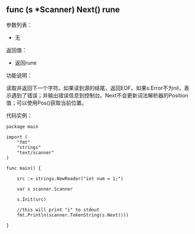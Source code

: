 ## func (s *Scanner) Next() rune

参数列表：

- 无

返回值：

- 返回rune

功能说明：

读取并返回下一个字符。如果读到源的结尾，返回EOF。如果s.Error不为nil，表示遇到了错误；并输出错误信息到控制台。Next不会更新词法解析器的Position值；可以使用Pos()获取当前位置。

代码实例：

	package main

	import (
		"fmt"
		"strings"
		"text/scanner"
	)

	func main() {

		src := strings.NewReader("int num = 1;")

		var s scanner.Scanner

		s.Init(src)

		//this will print "i" to stdout
		fmt.Println(scanner.TokenString(s.Next()))

	}

